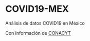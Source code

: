 # COVID19-MEX
Análisis de datos COVID19 en México

Con información de [CONACYT](https://datos.covid-19.conacyt.mx/)

